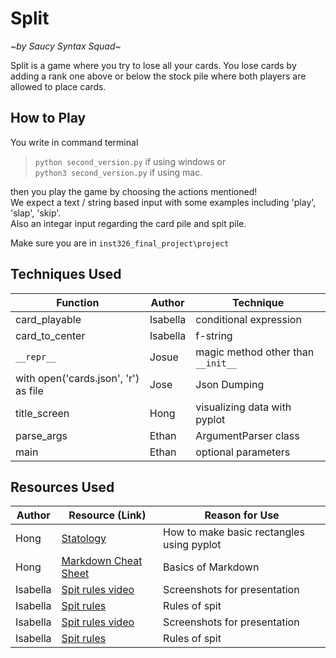 # Split
~*by Saucy Syntax Squad*~

Split is a game where you try to lose all your cards. You lose cards by adding a rank one above or below the stock pile where both players are allowed to place cards. 

## How to Play 
You write in command terminal
>`python second_version.py` if using windows or <br>
>`python3 second_version.py` if using mac.

then you play the game by choosing the actions mentioned! <br>
We expect a text / string based input with some examples including 'play', 'slap', 'skip'. <br>
Also an integar input regarding the card pile and spit pile.

Make sure you are in `inst326_final_project\project`

## Techniques Used
| Function | Author | Technique |
| -------- | ------ | ----------|
| card_playable | Isabella | conditional expression |
| card_to_center | Isabella | f-string |
| `__repr__` | Josue | magic method other than `__init__` |
|with open('cards.json', 'r') as file | Jose | Json Dumping |
| title_screen | Hong | visualizing data with pyplot |
|parse_args | Ethan | ArgumentParser class|
|main | Ethan | optional parameters|

## Resources Used
| Author | Resource (Link) | Reason for Use |
| ------ | --------------- | -------------- |
| Hong | [Statology](https://www.statology.org/matplotlib-rectangle/) | How to make basic rectangles using pyplot
| Hong | [Markdown Cheat Sheet](https://www.markdownguide.org/cheat-sheet/) | Basics of Markdown
| Isabella | [Spit rules video](https://www.youtube.com/watch?v=_Q2HuDtdkrY)| Screenshots for presentation
| Isabella | [Spit rules](https://bicyclecards.com/how-to-play/spit)| Rules of spit |
|Isabella| [Spit rules video](https://www.youtube.com/watch?v=_Q2HuDtdkrY)| Screenshots for presentation
|Isabella| [Spit rules](https://bicyclecards.com/how-to-play/spit)| Rules of spit

